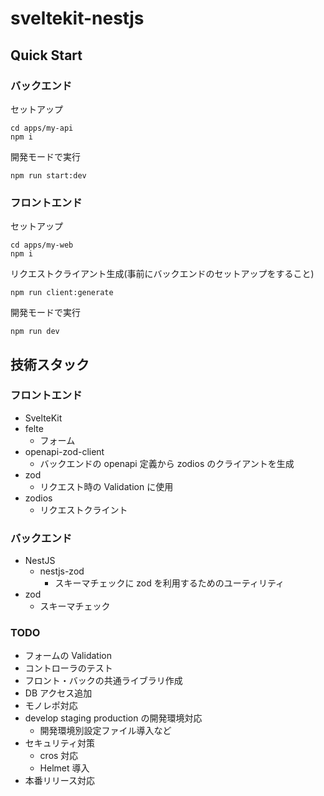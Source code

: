 # sveltekit-nestjs

## Quick Start

### バックエンド

セットアップ

```
cd apps/my-api
npm i
```

開発モードで実行

```
npm run start:dev
```

### フロントエンド

セットアップ

```
cd apps/my-web
npm i
```

リクエストクライアント生成(事前にバックエンドのセットアップをすること)

```
npm run client:generate
```

開発モードで実行

```
npm run dev
```

## 技術スタック

### フロントエンド

- SvelteKit
- felte
  - フォーム
- openapi-zod-client
  - バックエンドの openapi 定義から zodios のクライアントを生成
- zod
  - リクエスト時の Validation に使用
- zodios
  - リクエストクライント

### バックエンド

- NestJS
  - nestjs-zod
    - スキーマチェックに zod を利用するためのユーティリティ
- zod
  - スキーマチェック

### TODO

- フォームの Validation
- コントローラのテスト
- フロント・バックの共通ライブラリ作成
- DB アクセス追加
- モノレポ対応
- develop staging production の開発環境対応
  - 開発環境別設定ファイル導入など
- セキュリティ対策
  - cros 対応
  - Helmet 導入
- 本番リリース対応
